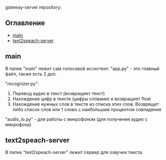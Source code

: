 gateway-server repository:

## Оглавление
- [main](#main)
- [text2speach-server](#text2speach-server)


## main
В папке "main" лежит сам голосовой ассистент. "app.py" - это главный файл, также есть 2 доп.

"recognizer.py":
1) Перевод аудио в текст (возвращяет текст)
2) Нахождение цифр в тексте (цифры словами) и возвращяет float
3) Нахождение нужных слов в тексте из списка этих слов. Возврящет либо список слов или 1 слово с наибольшим процентом совпадения

"audio_io.py" - для работы с микрофоном (для получения аудио с микрофона)

## text2speach-server
В папке "text2speach-server" лежит сервер для озвучки текста.
